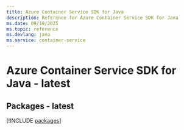 ```yaml
---
title: Azure Container Service SDK for Java
description: Reference for Azure Container Service SDK for Java
ms.date: 09/19/2025
ms.topic: reference
ms.devlang: java
ms.service: container-service
---
```

# Azure Container Service SDK for Java - latest
## Packages - latest
[!INCLUDE [packages](container-service-index.md)]